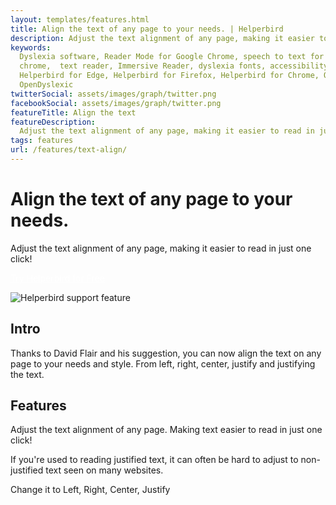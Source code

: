 ```yaml
---
layout: templates/features.html
title: Align the text of any page to your needs. | Helperbird
description: Adjust the text alignment of any page, making it easier to read in just one click!
keywords:
  Dyslexia software, Reader Mode for Google Chrome, speech to text for chrome, Text to speech for
  chrome,  text reader, Immersive Reader, dyslexia fonts, accessibility software, dyslexia software,
  Helperbird for Edge, Helperbird for Firefox, Helperbird for Chrome, Opendyslexic for Chrome,
  OpenDyslexic
twitterSocial: assets/images/graph/twitter.png
facebookSocial: assets/images/graph/twitter.png
featureTitle: Align the text
featureDescription:
  Adjust the text alignment of any page, making it easier to read in just one click!
tags: features
url: /features/text-align/
---
```


# Align the text of any page to your needs.

Adjust the text alignment of any page, making it easier to read in just one click!

<a 
  class="px-8 py-3 border  text-base font-medium rounded-md text-white bg-indigo-600 hover:bg-indigo-700 " style="color: white;" 
  href="/pricing"> Try Helperbird for Free </a>

![Helperbird support feature](https://www.helperbird.com/assets/images/new/styles/styles.png)

## Intro

Thanks to David Flair and his suggestion, you can now align the text on any page to your needs and
style. From left, right, center, justify and justifying the text.

## Features

Adjust the text alignment of any page. Making text easier to read in just one click!

If you're used to reading justified text, it can often be hard to adjust to non-justified text seen
on many websites.

Change it to Left, Right, Center, Justify
